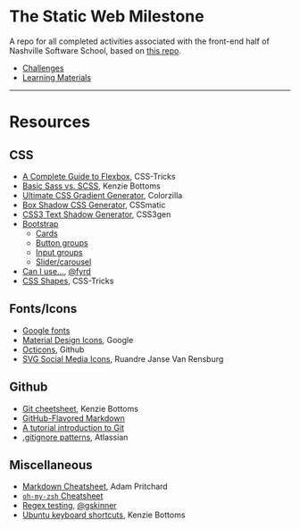 # The Static Web Milestone

A repo for all completed activities associated with the front-end half of Nashville Software School, based on [this repo](https://github.com/nashville-software-school/front-end-milestones/tree/master/1-the-static-web).

- [Challenges](challenges)
- [Learning Materials](learning-materials)

---

# Resources

## CSS
- [A Complete Guide to Flexbox](https://css-tricks.com/snippets/css/a-guide-to-flexbox/), CSS-Tricks
- [Basic Sass vs. SCSS](https://gist.github.com/kenziebottoms/3000619a12dfeee9a45cecda75cff07d), Kenzie Bottoms
- [Ultimate CSS Gradient Generator](http://www.colorzilla.com/gradient-editor/), Colorzilla
- [Box Shadow CSS Generator](https://www.cssmatic.com/box-shadow), CSSmatic
- [CSS3 Text Shadow Generator](https://css3gen.com/text-shadow/), CSS3gen
- [Bootstrap](http://getbootstrap.com/docs/4.0/getting-started/introduction/)
  - [Cards](https://getbootstrap.com/docs/4.0/components/card/)
  - [Button groups](https://getbootstrap.com/docs/4.0/components/button-group/)
  - [Input groups](https://getbootstrap.com/docs/4.0/components/input-group/)
  - [Slider/carousel](https://getbootstrap.com/docs/4.0/components/carousel/)
- [Can I use...](https://caniuse.com/), [@fyrd](https://twitter.com/Fyrd)
- [CSS Shapes](https://css-tricks.com/examples/ShapesOfCSS/), CSS-Tricks

## Fonts/Icons
- [Google fonts](https://fonts.google.com)
- [Material Design Icons](https://material.io/icons/), Google
- [Octicons](https://octicons.github.com/), Github
- [SVG Social Media Icons](https://codepen.io/ruandre/pen/howFi), Ruandre Janse Van Rensburg

## Github
- [Git cheetsheet](https://gist.github.com/kenziebottoms/7c654bf92967a860d3f4659233704974), Kenzie Bottoms
- [GitHub-Flavored Markdown](https://help.github.com/articles/basic-writing-and-formatting-syntax/)
- [A tutorial introduction to Git](https://git-scm.com/docs/gittutorial)
- [.gitignore patterns](https://www.atlassian.com/git/tutorials/gitignore), Atlassian

## Miscellaneous
- [Markdown Cheatsheet](https://github.com/adam-p/markdown-here/wiki/Markdown-Cheatsheet), Adam Pritchard
- [`oh-my-zsh` Cheatsheet](https://github.com/robbyrussell/oh-my-zsh/wiki/Cheatsheet)
- [Regex testing](https://regexr.com/), [@gskinner](https://github.com/gskinner/)
- [Ubuntu keyboard shortcuts](https://gist.github.com/kenziebottoms/69277b6353bba30601dee11e7b371659), Kenzie Bottoms